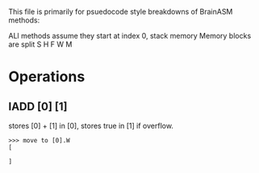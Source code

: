 This file is primarily for psuedocode style breakdowns of BrainASM methods:

ALl methods assume they start at index 0, stack memory
Memory blocks are split S H F W M



# Operations

## IADD [0] [1]

stores [0] + [1] in [0], stores true in [1] if overflow.
```
>>> move to [0].W
[
    
]